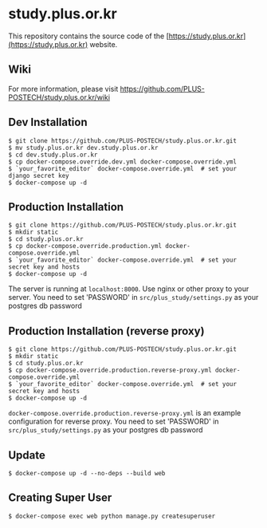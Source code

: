 # study.plus.or.kr
This repository contains the source code of the [https://study.plus.or.kr](https://study.plus.or.kr) website.

## Wiki
For more information, please visit https://github.com/PLUS-POSTECH/study.plus.or.kr/wiki

## Dev Installation
```
$ git clone https://github.com/PLUS-POSTECH/study.plus.or.kr.git
$ mv study.plus.or.kr dev.study.plus.or.kr
$ cd dev.study.plus.or.kr
$ cp docker-compose.override.dev.yml docker-compose.override.yml
$ `your_favorite_editor` docker-compose.override.yml  # set your django secret key
$ docker-compose up -d
```

## Production Installation
```
$ git clone https://github.com/PLUS-POSTECH/study.plus.or.kr.git
$ mkdir static
$ cd study.plus.or.kr
$ cp docker-compose.override.production.yml docker-compose.override.yml
$ `your_favorite_editor` docker-compose.override.yml  # set your secret key and hosts
$ docker-compose up -d
```

The server is running at `localhost:8000`. Use nginx or other proxy to your server.
You need to set 'PASSWORD' in `src/plus_study/settings.py` as your postgres db password

## Production Installation (reverse proxy)
```
$ git clone https://github.com/PLUS-POSTECH/study.plus.or.kr.git
$ mkdir static
$ cd study.plus.or.kr
$ cp docker-compose.override.production.reverse-proxy.yml docker-compose.override.yml
$ `your_favorite_editor` docker-compose.override.yml  # set your secret key and hosts
$ docker-compose up -d
```

`docker-compose.override.production.reverse-proxy.yml` is an example configuration for reverse proxy.
You need to set 'PASSWORD' in `src/plus_study/settings.py` as your postgres db password

## Update
```
$ docker-compose up -d --no-deps --build web
```

## Creating Super User
```
$ docker-compose exec web python manage.py createsuperuser
```
